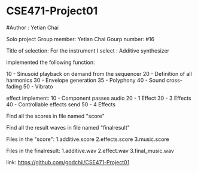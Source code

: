 # CSE471-Project01
#Author : Yetian Chai

Solo project
Group member: Yetian Chai
Gourp number: #16

Title of selection: For the instrument I select : Additive synthesizer

implemented the following function:

10 - Sinusoid playback on demand from the sequencer
20 - Definition of all harmonics
30 - Envelope generation
35 - Polyphony
40 - Sound cross-fading
50 - Vibrato

effect implement:
10 - Component passes audio
20 - 1 Effect
30 - 3 Effects
40 - Controllable effects send
50 - 4 Effects
                         
Find all the scores in file named "score"

Find all the result waves in file named "finalresult"


Files in the "score":
1.additive.score
2.effects.score
3.music.score

Files in the finalresult:
1.additive.wav
2.effect.wav
3.final_music.wav

link: https://github.com/godchii/CSE471-Project01
